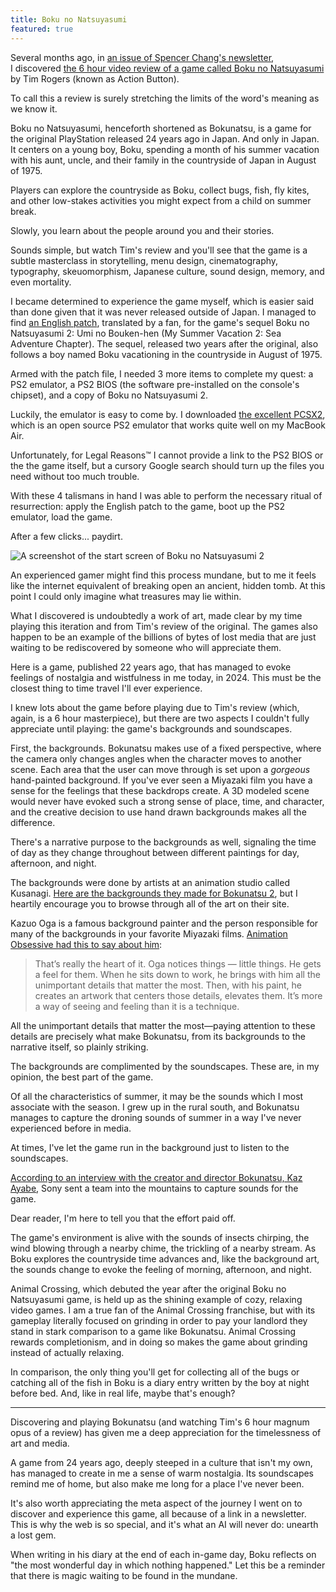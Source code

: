```yaml
---
title: Boku no Natsuyasumi
featured: true
---
```


Several months ago, in [an issue of Spencer Chang's newsletter](https://spencerchang.substack.com/p/ti-09-the-internet-is-one-big-video), I&nbsp;discovered [the 6 hour video review of a game called Boku no Natsuyasumi](https://www.youtube.com/watch?v=779coR-XPTw) by Tim Rogers (known as Action Button).

To call this a review is surely stretching the limits of the word's meaning as we know it.

Boku no Natsuyasumi, henceforth shortened as Bokunatsu, is a game for the original PlayStation released 24 years ago in Japan. And only in Japan. It centers on a young boy, Boku, spending a month of his summer vacation with his aunt, uncle, and their family in the countryside of Japan in August of 1975.

Players can explore the countryside as Boku, collect bugs, fish, fly kites, and other low-stakes activities you might expect from a child on summer break.

Slowly, you learn about the people around you and their stories.

Sounds simple, but watch Tim's review and you'll see that the game is a subtle masterclass in storytelling, menu design, cinematography, typography, skeuomorphism, Japanese culture, sound design, memory, and even mortality.

I became determined to experience the game myself, which is easier said than done given that it was never released outside of Japan. I managed to find [an English patch](https://www.patreon.com/posts/boku-no-2-patch-92070798), translated by a fan, for the game's sequel Boku no Natsuyasumi 2: Umi no Bouken-hen (My Summer Vacation 2: Sea Adventure Chapter). The sequel, released two years after the original, also follows a boy named Boku vacationing in the countryside in August of 1975.

Armed with the patch file, I needed 3 more items to complete my quest: a PS2 emulator, a PS2 BIOS (the software pre-installed on the console's chipset), and a copy of Boku no Natsuyasumi 2.

Luckily, the emulator is easy to come by. I downloaded [the excellent PCSX2](https://pcsx2.net), which is an open source PS2 emulator that works quite well on my MacBook Air.

Unfortunately, for Legal Reasons™ I cannot provide a link to the PS2 BIOS or the the game itself, but a cursory Google search should turn up the files you need without too much trouble.

With these 4 talismans in hand I was able to perform the necessary ritual of resurrection: apply the English patch to the game, boot up the PS2 emulator, load the game.

After a few clicks... paydirt.

![A screenshot of the start screen of Boku no Natsuyasumi 2](start.png)

An experienced gamer might find this process mundane, but to me it feels like the internet equivalent of breaking open an ancient, hidden tomb. At this point I could only imagine what treasures may lie within.

What I discovered is undoubtedly a work of art, made clear by my time playing this iteration and from Tim's review of the original. The games also happen to be an example of the billions of bytes of lost media that are just waiting to be rediscovered by someone who will appreciate them.

Here is a game, published 22 years ago, that has managed to evoke feelings of nostalgia and wistfulness in me today, in 2024. This must be the closest thing to time travel I'll ever experience.

I knew lots about the game before playing due to Tim's review (which, again, is a 6 hour masterpiece), but there are two aspects I couldn't fully appreciate until playing: the game's backgrounds and soundscapes.

First, the backgrounds. Bokunatsu makes use of a fixed perspective, where the camera only changes angles when the character moves to another scene. Each area that the user can move through is set upon a _gorgeous_ hand-painted background. If you've ever seen a Miyazaki film you have a sense for the feelings that these backdrops create. A 3D modeled scene would never have evoked such a strong sense of place, time, and character, and the creative decision to use hand drawn backgrounds makes all the difference.

There's a narrative purpose to the backgrounds as well, signaling the time of day as they change throughout between different paintings for day, afternoon, and night.

The backgrounds were done by artists at an animation studio called Kusanagi. [Here are the backgrounds they made for Bokunatsu 2](https://www.kusanagi.co.jp/art/detail.php?id=%E3%81%BC%E3%81%8F%E3%81%AE%E3%81%AA%E3%81%A4%E3%82%84%E3%81%99%E3%81%BF2&img=4&category=game), but I heartily encourage you to browse through all of the art on their site.

Kazuo Oga is a famous background painter and the person responsible for many of the backgrounds in your favorite Miyazaki films. [Animation Obsessive had this to say about him](https://animationobsessive.substack.com/p/what-kazuo-oga-thinks-about-when):

> That’s really the heart of it. Oga notices things — little things. He gets a feel for them. When he sits down to work, he brings with him all the unimportant details that matter the most. Then, with his paint, he creates an artwork that centers those details, elevates them. It’s more a way of seeing and feeling than it is a technique.

All the unimportant details that matter the most—paying attention to these details are precisely what make Bokunatsu, from its backgrounds to the narrative itself, so plainly striking.

The backgrounds are complimented by the soundscapes. These are, in my opinion, the best part of the game.

Of all the characteristics of summer, it may be the sounds which I most associate with the season. I grew up in the rural south, and Bokunatsu manages to capture the droning sounds of summer in a way I've never experienced before in media.

At times, I've let the game run in the background just to listen to the soundscapes.

[According to an interview with the creator and director Bokunatsu, Kaz Ayabe](https://scroll.vg/extras/summer-vacation-confidential), Sony sent a team into the mountains to capture sounds for the game.

Dear reader, I'm here to tell you that the effort paid off.

The game's environment is alive with the sounds of insects chirping, the wind blowing through a nearby chime, the trickling of a nearby stream. As Boku explores the countryside time advances and, like the background art, the sounds change to evoke the feeling of morning, afternoon, and night.

Animal Crossing, which debuted the year after the original Boku no Natsuyasumi game, is held up as the shining example of cozy, relaxing video games. I am a true fan of the Animal Crossing franchise, but with its gameplay literally focused on grinding in order to pay your landlord they stand in stark comparison to a game like Bokunatsu. Animal Crossing rewards completionism, and in doing so makes the game about grinding instead of actually relaxing.

In comparison, the only thing you'll get for collecting all of the bugs or catching all of the fish in Boku is a diary entry written by the boy at night before bed. And, like in real life, maybe that's enough?

<hr class='break'></hr>

Discovering and playing Bokunatsu (and watching Tim's 6 hour magnum opus of a review) has given me a deep appreciation for the timelessness of art and media.

A game from 24 years ago, deeply steeped in a culture that isn't my own, has managed to create in me a sense of warm nostalgia. Its soundscapes remind me of home, but also make me long for a place I've never been.

It's also worth appreciating the meta aspect of the journey I went on to discover and experience this game, all because of a link in a newsletter. This is why the web is so special, and it's what an AI will never do: unearth a lost gem.

When writing in his diary at the end of each in-game day, Boku reflects on "the most wonderful day in which nothing happened." Let this be a reminder that there is magic waiting to be found in the mundane.
